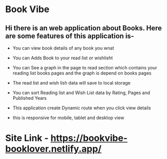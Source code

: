 # Book Vibe


## Hi there is an web application about Books. Here are some features of this application is-

- You can view book details of any book you wnat
- You can Adds Book to your read list or wishlisht
- You can See a graph in the page to read section which contains your reading list books pages and the graph is depend on books pages
- The read list and wish lish data will save to local storage
- You can sort Reading list and Wish List data by Rating, Pages and Published Years

- This application create Dynamic route when you click view details
- this is responsive for mobile, tablet and desktop view

# Site Link - https://bookvibe-booklover.netlify.app/
